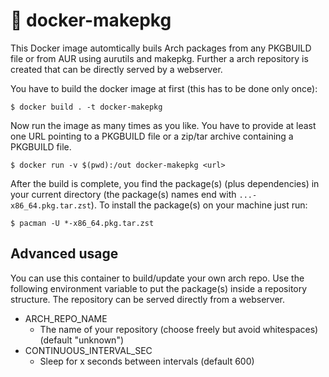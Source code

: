 # 🐋 docker-makepkg

This Docker image automtically buils Arch packages from any PKGBUILD file or from AUR using aurutils and makepkg.
Further a arch repository is created that can be directly served by a webserver.

You have to build the docker image at first (this has to be done only once):

```
$ docker build . -t docker-makepkg
```

Now run the image as many times as you like. You have to provide at least one URL pointing to a PKGBUILD file or a zip/tar archive containing a PKGBUILD file.

```
$ docker run -v $(pwd):/out docker-makepkg <url>
```

After the build is complete, you find the package(s) (plus dependencies) in your current directory (the package(s) names end with `...-x86_64.pkg.tar.zst`). To install the package(s) on your machine just run:

```
$ pacman -U *-x86_64.pkg.tar.zst
```

## Advanced usage

You can use this container to build/update your own arch repo. Use the following environment variable to put the package(s) inside a repository structure. The repository can be served directly from a webserver.

- ARCH_REPO_NAME
  - The name of your repository (choose freely but avoid whitespaces) (default "unknown")
- CONTINUOUS_INTERVAL_SEC
  - Sleep for x seconds between intervals (default 600)
